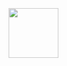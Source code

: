 <div id="header" align="center">
  <img src="[https://media.giphy.com/media/M9gbBd9nbDrOTu1Mqx/giphy.gif](https://media.giphy.com/media/hqU2KkjW5bE2v2Z7Q2/giphy.gif?cid=ecf05e47yzkzp9t9ol9iygurhd1ie8oeiowwzz67d6z0japc&ep=v1_gifs_related&rid=giphy.gif&ct=ts)" width="100"/>
</div>

